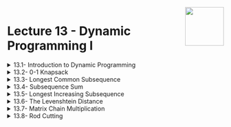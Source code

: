 <img align="right" width="90" height="90" src="https://github.com/cs-MohamedAyman/Computer-Science-Textbooks/blob/master/logos/algorithms.jpg">

# Lecture 13 - Dynamic Programming I

<details>
	<summary>13.1- Introduction to Dynamic Programming</summary>

</details>

<details>
	<summary>13.2- 0-1 Knapsack</summary>

</details>

<details>
	<summary>13.3- Longest Common Subsequence</summary>

</details>

<details>
	<summary>13.4- Subsequence Sum</summary>

</details>

<details>
	<summary>13.5- Longest Increasing Subsequence</summary>

</details>

<details>
	<summary>13.6- The Levenshtein Distance</summary>

</details>

<details>
	<summary>13.7- Matrix Chain Multiplication</summary>

</details>

<details>
	<summary>13.8- Rod Cutting</summary>

</details>
